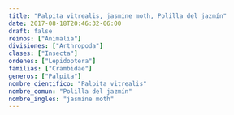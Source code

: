 ```yaml
---
title: "Palpita vitrealis, jasmine moth, Polilla del jazmín"
date: 2017-08-18T20:46:32-06:00
draft: false
reinos: ["Animalia"]
divisiones: ["Arthropoda"]
clases: ["Insecta"]
ordenes: ["Lepidoptera"]
familias: ["Crambidae"]
generos: ["Palpita"]
nombre_cientifico: "Palpita vitrealis"
nombre_comun: "Polilla del jazmín"
nombre_ingles: "jasmine moth"
---
```

